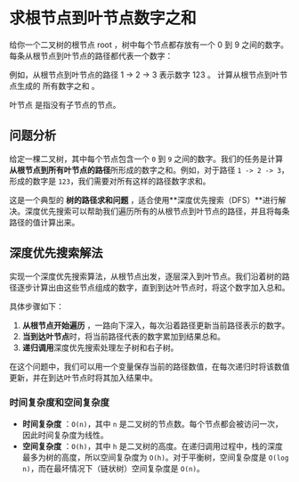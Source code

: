 # 求根节点到叶节点数字之和

给你一个二叉树的根节点 root ，树中每个节点都存放有一个 0 到 9 之间的数字。
每条从根节点到叶节点的路径都代表一个数字：

例如，从根节点到叶节点的路径 1 -> 2 -> 3 表示数字 123 。
计算从根节点到叶节点生成的 所有数字之和 。

叶节点 是指没有子节点的节点。

## 问题分析

给定一棵二叉树，其中每个节点包含一个 `0` 到 `9` 之间的数字。我们的任务是计算**从根节点到所有叶节点的路径**所形成的数字之和。例如，对于路径 `1 -> 2 -> 3`，形成的数字是 `123`，我们需要对所有这样的路径数字求和。

这是一个典型的 **树的路径求和问题** ，适合使用**深度优先搜索（DFS）**进行解决。深度优先搜索可以帮助我们遍历所有的从根节点到叶节点的路径，并且将每条路径的值计算出来。


## 深度优先搜索解法

实现一个深度优先搜索算法，从根节点出发，逐层深入到叶节点。我们沿着树的路径逐步计算出由这些节点组成的数字，直到到达叶节点时，将这个数字加入总和。

具体步骤如下：

1. **从根节点开始遍历** ，一路向下深入，每次沿着路径更新当前路径表示的数字。
2. **当到达叶节点**时，将当前路径代表的数字累加到结果总和。
3. **递归调用**深度优先搜索处理左子树和右子树。

在这个问题中，我们可以用一个变量保存当前的路径数值，在每次递归时将该数值更新，并在到达叶节点时将其加入结果中。


### 时间复杂度和空间复杂度

* **时间复杂度** ：`O(n)`，其中 `n` 是二叉树的节点数。每个节点都会被访问一次，因此时间复杂度为线性。
* **空间复杂度** ：`O(h)`，其中 `h` 是二叉树的高度。在递归调用过程中，栈的深度最多为树的高度，所以空间复杂度为 `O(h)`。对于平衡树，空间复杂度是 `O(log n)`，而在最坏情况下（链状树）空间复杂度是 `O(n)`。
